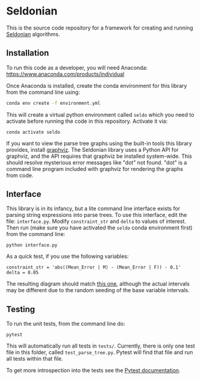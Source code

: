 # Seldonian

This is the source code repository for a framework for creating and running [Seldonian](http://aisafety.cs.umass.edu/) algorithms. 

## Installation
To run this code as a developer, you will need Anaconda: https://www.anaconda.com/products/individual

Once Anaconda is installed, create the conda environment for this library from the command line using: 
``` bash
conda env create -f environment.yml
```

This will create a virtual python environment called `seldo` which you need to activate before running the code in this repository. Activate it via:
```
conda activate seldo
```

If you want to view the parse tree graphs using the built-in tools this library provides, install [graphviz](https://graphviz.org/download/). The Seldonian library uses a Python API for graphviz, and the API requires that graphviz be installed system-wide. This should resolve mysterious error messages like "dot" not found. "dot" is a command line program included with graphviz for rendering the graphs from code. 

## Interface

This library is in its infancy, but a lite command line interface exists for parsing string expressions into parse trees. To use this interface, edit the file: `interface.py`. Modify `constraint_str` and `delta` to values of interest. Then run (make sure you have activated the `seldo` conda environment first) from the command line:
```
python interface.py
```
As a quick test, if you use the following variables:
```
constraint_str = 'abs((Mean_Error | M) - (Mean_Error | F)) - 0.1'
delta = 0.05
```
The resulting diagram should match [this one](example_graph.pdf), although the actual intervals may be different due to the random seeding of the base variable intervals. 

## Testing
To run the unit tests, from the command line do:
```
pytest
```

This will automatically run all tests in `tests/`. Currently, there is only one test file in this folder, called `test_parse_tree.py`. Pytest will find that file and run all tests within that file. 

To get more introspection into the tests see the [Pytest documentation](https://docs.pytest.org/).